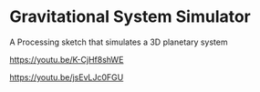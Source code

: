 # Gravitational System Simulator
A Processing sketch that simulates a 3D planetary system

https://youtu.be/K-CjHf8shWE

https://youtu.be/jsEvLJc0FGU
